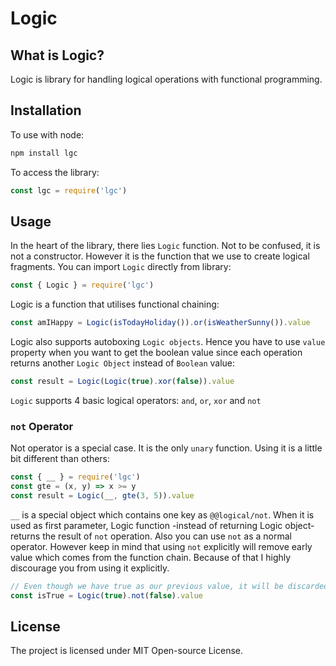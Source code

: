 # Logic
## What is Logic?
Logic is library for handling logical operations with functional programming.

## Installation
To use with node:
```bash
npm install lgc
```
To access the library:
```js
const lgc = require('lgc')
```

## Usage
In the heart of the library, there lies `Logic` function. Not to be confused, it is not a constructor. However it is the function that we use to create logical fragments. You can import `Logic` directly from library:
```js
const { Logic } = require('lgc')
```
Logic is a function that utilises functional chaining:
```js
const amIHappy = Logic(isTodayHoliday()).or(isWeatherSunny()).value
```
Logic also supports autoboxing `Logic objects`. Hence you have to use `value` property when you want to get the boolean value since each operation returns another `Logic Object` instead of `Boolean` value:
```js
const result = Logic(Logic(true).xor(false)).value
```
`Logic` supports 4 basic logical operators: `and`, `or`, `xor` and `not`
### `not` Operator
Not operator is a special case. It is the only `unary` function. Using it is a little bit different than others:
```js
const { __ } = require('lgc')
const gte = (x, y) => x >= y
const result = Logic(__, gte(3, 5)).value
```
`__` is a special object which contains one key as `@@logical/not`. When it is used as first parameter, Logic function -instead of returning Logic object- returns the result of `not` operation. Also you can use `not` as a normal operator. However keep in mind that using `not` explicitly will remove early value which comes from the function chain. Because of that I highly discourage you from using it explicitly.
```js
// Even though we have true as our previous value, it will be discarded in not operation
const isTrue = Logic(true).not(false).value
```
## License
The project is licensed under MIT Open-source License.
